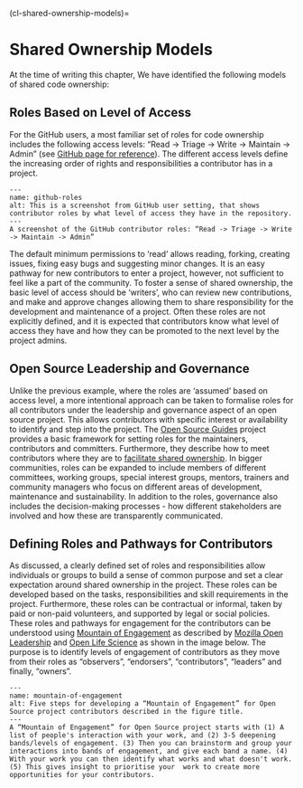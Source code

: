 (cl-shared-ownership-models)=
# Shared Ownership Models

At the time of writing this chapter, We have identified the following models of shared code ownership:

## Roles Based on Level of Access

For the GitHub users, a most familiar set of roles for code ownership includes the following access levels: “Read -> Triage -> Write -> Maintain -> Admin” (see [GitHub page for reference](https://docs.github.com/en/organizations/managing-access-to-your-organizations-repositories/managing-team-access-to-an-organization-repository)).
The different access levels define the increasing order of rights and responsibilities a contributor has in a project.

```{figure} ../../figures/github-roles.png
---
name: github-roles
alt: This is a screenshot from GitHub user setting, that shows contributor roles by what level of access they have in the repository.
---
A screenshot of the GitHub contributor roles: “Read -> Triage -> Write -> Maintain -> Admin”
```

The default minimum permissions to ‘read’ allows reading, forking, creating issues, fixing easy bugs and suggesting minor changes.
It is an easy pathway for new contributors to enter a project, however, not sufficient to feel like a part of the community.
To foster a sense of shared ownership, the basic level of access should be ‘writers’, who can review new contributions, and make and approve changes allowing them to share responsibility for the development and maintenance of a project.
Often these roles are not explicitly defined, and it is expected that contributors know what level of access they have and how they can be promoted to the next level by the project admins.

## Open Source Leadership and Governance

Unlike the previous example, where the roles are ‘assumed’ based on access level, a more intentional approach can be taken to formalise roles for all contributors under the leadership and governance aspect of an open source project.
This allows contributors with specific interest or availability to identify and step into the project.
The [Open Source Guides](https://opensource.guide/leadership-and-governance/) project provides a basic framework for setting roles for the maintainers, contributors and committers.
Furthermore, they describe how to meet contributors where they are to [facilitate shared ownership](https://opensource.guide/building-community/#share-ownership-of-your-project).
In bigger communities, roles can be expanded to include members of different committees, working groups, special interest groups, mentors, trainers and community managers who focus on different areas of development, maintenance and sustainability.
In addition to the roles, governance also includes the decision-making processes - how different stakeholders are involved and how these are transparently communicated.

## Defining Roles and Pathways for Contributors

As discussed, a clearly defined set of roles and responsibilities allow individuals or groups to build a sense of common purpose and set a clear expectation around shared ownership in the project.
These roles can be developed based on the tasks, responsibilities and skill requirements in the project.
Furthermore, these roles can be contractual or informal, taken by paid or non-paid volunteers, and supported by legal or social policies. These roles and pathways for engagement for the contributors can be understood using [Mountain of Engagement](https://docs.google.com/presentation/d/1ipIUc1t6ogOpyK9gU_PPgD-UvW0Gs73pMIAdCLOG72Y/present?token=AC4w5VhpTqbOWqPsxwOsnzqMG_DYvAqvGA%3A1596111012295&includes_info_params=1&eisi=CJfzpO_49OoCFYbTJAodKr0HAQ#slide=id.p) as described by [Mozilla Open Leadership](https://mozilla.github.io/open-leadership-training-series/articles/building-communities-of-contributors/) and [Open Life Science](https://openlifesci.org/) as shown in the image below.
The purpose is to identify levels of engagement of contributors as they move from their roles as “observers”, “endorsers”, “contributors”, “leaders” and finally, “owners”.

```{figure} ../../figures/mountain-of-engagement.png
---
name: mountain-of-engagement
alt: Five steps for developing a “Mountain of Engagement” for Open Source project contributors described in the figure title.
---
A “Mountain of Engagement” for Open Source project starts with (1) A list of people's interaction with your work, and (2) 3-5 deepening bands/levels of engagement. (3) Then you can brainstorm and group your interactions into bands of engagement, and give each band a name. (4) With your work you can then identify what works and what doesn't work. (5) This gives insight to prioritise your  work to create more opportunities for your contributors.
```
